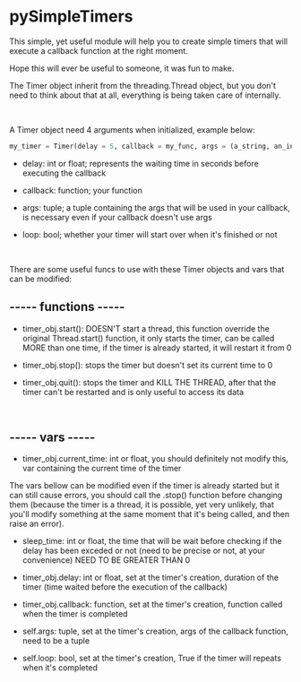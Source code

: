 # pySimpleTimers

This simple, yet useful module will help you to create simple timers that will execute a callback function at the right moment.

Hope this will ever be useful to someone, it was fun to make.

The Timer object inherit from the threading.Thread object, but you don't need to think about that at all, everything is being taken care of internally.

<br>

A Timer object need 4 arguments when initialized, example below:

```py
my_timer = Timer(delay = 5, callback = my_func, args = (a_string, an_int, ....), loop = False)
```
  
- delay: int or float; represents the waiting time in seconds before executing the callback

- callback: function; your function 

- args: tuple; a tuple containing the args that will be used in your callback, is necessary even if your callback doesn't use args

- loop: bool; whether your timer will start over when it's finished or not

<br>

There are some useful funcs to use with these Timer objects and vars that can be modified:

## ----- functions -----

- timer_obj.start(): DOESN'T start a thread, this function override the original Thread.start() function, it only starts the timer, can be called MORE than one time, if the timer is already started, it will restart it from 0
  
- timer_obj.stop(): stops the timer but doesn't set its current time to 0
  
- timer_obj.quit(): stops the timer and KILL THE THREAD, after that the timer can't be restarted and is only useful to access its data

<br>

## ----- vars -----
 
- timer_obj.current_time: int or float, you should definitely not modify this, var containing the current time of the timer

The vars bellow can be modified even if the timer is already started but it can still cause errors, you should call the .stop() function before changing them (because the timer is a thread, it is possible, yet very unlikely, that you'll modify something at the same moment that it's being called, and then raise an error).

- sleep_time: int or float, the time that will be wait before checking if the delay has been exceded or not (need to be precise or not, at your convenience) NEED TO BE GREATER THAN 0

- timer_obj.delay: int or float, set at the timer's creation, duration of the timer (time waited before the execution of the callback)
  
- timer_obj.callback: function, set at the timer's creation, function called when the timer is completed

- self.args: tuple, set at the timer's creation, args of the callback function, need to be a tuple
  
- self.loop: bool, set at the timer's creation, True if the timer will repeats when it's completed
